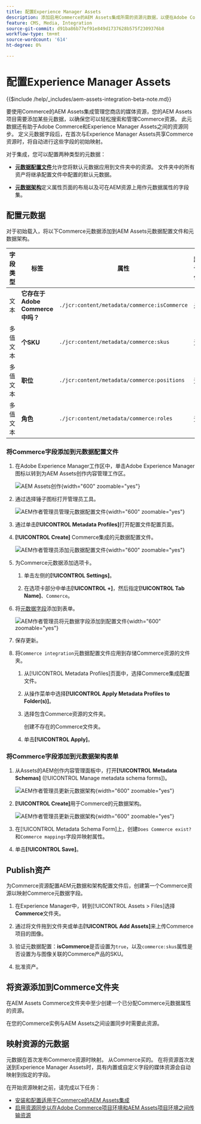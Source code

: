 ```yaml
---
title: 配置Experience Manager Assets
description: 添加启用Commerce的AEM Assets集成所需的资源元数据，以便在Adobe Commerce和Experience Manager Assets项目之间同步资源。
feature: CMS, Media, Integration
source-git-commit: d91ba86b77ef91e849d1737628b575f2309376b8
workflow-type: tm+mt
source-wordcount: '614'
ht-degree: 0%

---
```


# 配置Experience Manager Assets

{{$include /help/_includes/aem-assets-integration-beta-note.md}}

要使用Commerce的AEM Assets集成管理您商店的媒体资源，您的AEM Assets项目需要添加某些元数据，以确保您可以轻松搜索和管理Commerce资源。 此元数据还有助于Adobe Commerce和Experience Manager Assets之间的资源同步。 定义元数据字段后，在首次与Experience Manager Assets共享Commerce资源时，将自动进行这些字段的初始映射。

对于集成，您可以配置两种类型的元数据：

- **[元数据配置文件](https://experienceleague.adobe.com/en/docs/experience-manager-cloud-service/content/assets/manage/metadata-profiles)**&#x200B;允许您将默认元数据应用到文件夹中的资源。 文件夹中的所有资产将继承配置文件中配置的默认元数据。

- **[元数据架构](https://experienceleague.adobe.com/en/docs/experience-manager-cloud-service/content/assets/manage/metadata-schemas)**&#x200B;定义属性页面的布局以及可在AEM资源上用作元数据属性的字段集。

## 配置元数据

对于初始载入，将以下Commerce元数据添加到AEM Assets元数据配置文件和元数据架构。

| 字段类型 | 标签 | 属性 | 默认值 |
|------ | ------- | ---------- | ------------- |
| 文本 | **它存在于Adobe Commerce中吗？** | `./jcr:content/metadata/commerce:isCommerce` | 是 |
| 多值文本 | **个SKU** | `./jcr:content/metadata/commerce:skus` | 无 |
| 多值文本 | **职位** | `./jcr:content/metadata/commerce:positions` | 无 |
| 多值文本 | **角色** | `./jcr:content/metadata/commerce:roles` | 无 |


### 将Commerce字段添加到元数据配置文件

1. 在Adobe Experience Manager工作区中，单击Adobe Experience Manager图标以转到为AEM Assets创作内容管理工作区。

   ![AEM Assets创作](./assets/aem-assets-authoring.png){width="600" zoomable="yes"}

1. 通过选择锤子图标打开管理员工具。

   ![AEM作者管理员管理元数据配置文件](./assets/aem-manage-metadata-profiles.png){width="600" zoomable="yes"}

1. 通过单击&#x200B;**[!UICONTROL Metadata Profiles]**&#x200B;打开配置文件配置页面。

1. **[!UICONTROL Create]** Commerce集成的元数据配置文件。

   ![AEM作者管理员添加元数据配置文件](./assets/aem-create-metadata-profile.png){width="600" zoomable="yes"}

1. 为Commerce元数据添加选项卡。

   1. 单击左侧的&#x200B;**[!UICONTROL Settings]**。

   1. 在选项卡部分中单击&#x200B;**[!UICONTROL +]**，然后指定&#x200B;**[!UICONTROL Tab Name]**、`Commerce`。

1. 将[元数据字段](#configure-metadata)添加到表单。

   ![AEM作者管理员将元数据字段添加到配置文件](./assets/aem-edit-metadata-profile-fields.png){width="600" zoomable="yes"}

1. 保存更新。

1. 将`Commerce integration`元数据配置文件应用到存储Commerce资源的文件夹。

   1. 从[!UICONTROL  Metadata Profiles]页面中，选择Commerce集成配置文件。

   1. 从操作菜单中选择&#x200B;**[!UICONTROL Apply Metadata Profiles to Folder(s)]**。

   1. 选择包含Commerce资源的文件夹。

      创建不存在的Commerce文件夹。

   1. 单击&#x200B;**[!UICONTROL Apply]**。

### 将Commerce字段添加到元数据架构表单

1. 从Assets的AEM创作内容管理面板中，打开&#x200B;**[!UICONTROL Metadata Schemas]** ([!UICONTROL Manage metadata schema forms])。

   ![AEM作者管理员更新元数据架构](./assets/aem-assets-manage-metadata-schema.png){width="600" zoomable="yes"}

1. **[!UICONTROL Create]**&#x200B;用于Commerce的元数据架构。

   ![AEM作者管理员更新元数据架构](./assets/aem-assets-create-metadata-schema.png){width="600" zoomable="yes"}

1. 在[!UICONTROL Metadata Schema Form]上，创建`Does Commerce exist?`和`Commerce mappings`字段并映射属性。

1. 单击&#x200B;**[!UICONTROL Save]**。


## Publish资产

为Commerce资源配置AEM元数据和架构配置文件后，创建第一个Commerce资源以映射Commerce元数据字段。

1. 在Experience Manager中，转到[!UICONTROL Assets > Files]选择&#x200B;**Commerce**&#x200B;文件夹。

1. 通过将文件拖到文件夹或单击&#x200B;**[!UICONTROL Add Assets]**&#x200B;来上传Commerce项目的图像。

1. 验证元数据配置：**isCommerce**&#x200B;是否设置为`true`，以及`commerce:skus`属性是否设置为与图像关联的Commerce产品的SKU。

1. 批准资产。


## 将资源添加到Commerce文件夹

在AEM Assets Commerce文件夹中至少创建一个已分配Commerce元数据属性的资源。

在您的Commerce实例与AEM Assets之间设置同步时需要此资源。

## 映射资源的元数据

元数据在首次发布Commerce资源时映射。  从Commerce买的。 在将资源首次发送到Experience Manager Assets时，具有内置或自定义字段的媒体资源会自动映射到指定的字段。

在开始资源映射之前，请完成以下任务：

- [安装和配置适用于Commerce的AEM Assets集成](aem-assets-configure-commerce.md)
- [启用资源同步以在Adobe Commerce项目环境和AEM Assets项目环境之间传输资源](aem-assets-setup-synchronization.md)
